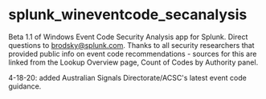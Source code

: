 # splunk_wineventcode_secanalysis
Beta 1.1 of Windows Event Code Security Analysis app for Splunk. Direct questions to brodsky@splunk.com.
Thanks to all security researchers that provided public info on event code recommendations - sources for this
are linked from the Lookup Overview page, Count of Codes by Authority panel.

4-18-20: added Australian Signals Directorate/ACSC's latest event code guidance.